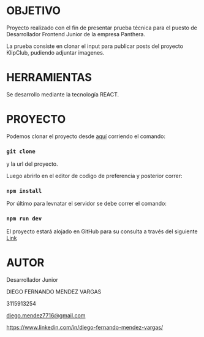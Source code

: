 # OBJETIVO

Proyecto realizado con el fin de presentar prueba técnica para el puesto de Desarrollador Frontend Junior de la empresa Panthera.

La prueba consiste en clonar el input para publicar posts del proyecto KlipClub, pudiendo adjuntar imagenes.

# HERRAMIENTAS

Se desarrollo mediante la tecnología REACT.

# PROYECTO

Podemos clonar el proyecto desde [aquí](https://github.com/DiegoFMendezV/RedSocialApp) corriendo el comando:

### `git clone` 
y la url del proyecto. 

Luego abrirlo en el editor de codigo de preferencia y posterior correr:

### `npm install`

Por último para levnatar el servidor se debe correr el comando:

### `npm run dev`


El proyecto estará alojado en GitHub para su consulta a través del siguiente [Link](https://github.com/DiegoFMendezV/Prueba_Front)

# AUTOR

Desarrollador Junior

DIEGO FERNANDO MENDEZ VARGAS

3115913254

diego.mendez7716@gmail.com

https://www.linkedin.com/in/diego-fernando-mendez-vargas/